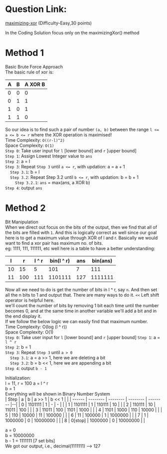 # Question Link:
[maximizing-xor](https://www.hackerrank.com/contests/gdsc-coding-round-2023-set-1/challenges/maximizing-xor) (Difficulty-Easy,30 points)  

In the Coding Solution focus only on the maximizingXor() method

# Method 1
Basic Brute Force Approach  
The basic rule of xor is:  

| A | B | A XOR B |
|---|---|---------|
| 0 | 0 |    0    |
| 0 | 1 |    1    |
| 1 | 0 |    1    |
| 1 | 1 |    0    |  

So our idea is to find such a pair of number `(a, b)` between the range `l <= a <= b <= r` where the XOR 
operation is maximised!   
Time Complexity: `O((r-l)^2)`  
Space Complexity: `O(1)`  
`Step 0`: Take user input for `l` [lower bound] and `r` [upper bound]  
`Step 1`: Assign Lowest Integer value to `ans`  
`Step 2`: a = l  
`Step 3`: Repeat `Step 3` until `a <= r`, with updation: a = a + 1  
&nbsp;&nbsp;&nbsp;&nbsp;`Step 3.1`: b = l  
&nbsp;&nbsp;&nbsp;&nbsp;`Step 3.2`: Repeat Step 3.2 until `b <= r`,  with updation: b = b + 1  
&nbsp;&nbsp;&nbsp;&nbsp;&nbsp;&nbsp;&nbsp;&nbsp;`Step 3.2.1`: `ans` = max(ans, a XOR b)  
`Step 4`: output `ans`  

# Method 2
Bit Manipulation  
When we direct out focus on the bits of the output, then we find that all of the bits are filled with `1`. And this is logically correct as well since our goal here is to get a maximum value through XOR of l and r. 
Basically we would want to find a xor pair has maximum no. of bits.  
eg: 1111, 111, 111111, etc
well here is a table to have a better understanding:

|  l  |  r  |  l ^ r  | bin(l ^ r) |   ans   | bin(ans) |
| --- | --- | ------- | ---------- | ------- | -------- |
| 10  | 15  |    5    |  101       |    7    |   111    |
| 11  | 100 |   111   |  1101111   |   127   | 1111111  |

Now all we need to do is get the number of bits in l ^ r, say `n`. And then set all the n bits to 1 and output that. There are many ways to do it. `<<` Left shift operator is helpful here.  
we'll count the number of bits by removing 1 bit each time until the number becomes 0, and at the same time in another variable we'll add a bit and in the end display it.  
If we follow the below logic we can easily find that maximum number.   
Time Complexity: O(log (l ^ r))  
Space Complexity: O(1)  
`Step 0`: Take user input for `l` [lower bound] and `r` [upper bound]
`Step 1`: a = `l ^ r`  
`Step 2`: b = 1  
`Step 3`: Repeat `Step 3` until `a > 0`  
&nbsp;&nbsp;&nbsp;&nbsp;`Step 3.1`: a = a >> 1, here we are deleting a bit  
&nbsp;&nbsp;&nbsp;&nbsp;`Step 3.2`: b = b << 1, here we are appending a bit  
`Step 4`: output `b - 1`  

Initialization:  
l = 11, r = 100
a = l ^ r  
b = 1  
Everything will be shown in Binary Number System  
|  Step  |     a    |     b    | a >> 1   |   b << 1 |  |
| ------ | -------- | -------- | -------- | -------- |--|
| 0      | 1101111  | 1        |    -     |    -     |  |
| 1      | 1101111  | 1        |  110111  | 10       |  |
| 2      | 110111   | 10       |  11011   | 100      |  |
| 3      | 11011    | 100      |  1101    | 1000     |  |
| 4      | 1101     | 1000     |  110     | 10000    |  |
| 5      | 110      | 10000    |  11      | 100000   |  |
| 6      | 11       | 100000   |  1       | 1000000  |  |
| 7      | 1        | 1000000  |  0       | 10000000 |  |
| 8      | 0[stop]  | 1000000  |  0       | 10000000 |  |

a = 0  
b = 10000000  
b - 1 = 1111111 [7 set bits]  
We got our output, i.e., decimal(1111111) --> 127  
